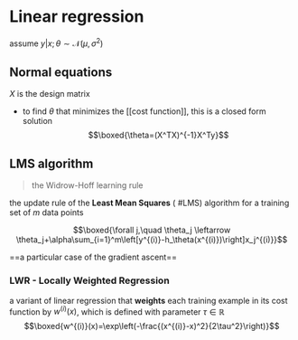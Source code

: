 # Linear regression
assume $y|x;\theta\sim\mathcal{N}(\mu,\sigma^2)$

## Normal equations
$X$ is the design matrix
* to find $\theta$ that minimizes the [[cost function]], this is a closed form solution	
	$$\boxed{\theta=(X^TX)^{-1}X^Ty}$$

## LMS algorithm

>the Widrow-Hoff learning rule

the update rule of the **Least Mean Squares** ( #LMS) algorithm for a training set of $m$ data points

$$\boxed{\forall j,\quad \theta_j \leftarrow \theta_j+\alpha\sum_{i=1}^m\left[y^{(i)}-h_\theta(x^{(i)})\right]x_j^{(i)}}$$
	
==a particular case of the gradient ascent==

### LWR - Locally Weighted Regression
a variant of linear regression that **weights** each training example in its cost function by $w^{(i)}(x)$, which is defined with parameter $\tau\in\mathbb{R}$ 
$$\boxed{w^{(i)}(x)=\exp\left(-\frac{(x^{(i)}-x)^2}{2\tau^2}\right)}$$